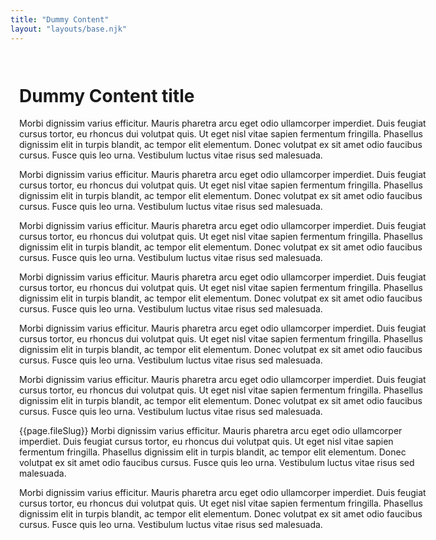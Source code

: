 ```yaml
---
title: "Dummy Content"
layout: "layouts/base.njk"
---
```


<div style="width: 76ch; margin-left: auto; margin-right: auto; padding: 1em;">

# Dummy Content title

Morbi dignissim varius efficitur. Mauris pharetra arcu eget odio ullamcorper imperdiet. Duis feugiat cursus tortor, eu rhoncus dui volutpat quis. Ut eget nisl vitae sapien fermentum fringilla. Phasellus dignissim elit in turpis blandit, ac tempor elit elementum. Donec volutpat ex sit amet odio faucibus cursus. Fusce quis leo urna. Vestibulum luctus vitae risus sed malesuada. 

Morbi dignissim varius efficitur. Mauris pharetra arcu eget odio ullamcorper imperdiet. Duis feugiat cursus tortor, eu rhoncus dui volutpat quis. Ut eget nisl vitae sapien fermentum fringilla. Phasellus dignissim elit in turpis blandit, ac tempor elit elementum. Donec volutpat ex sit amet odio faucibus cursus. Fusce quis leo urna. Vestibulum luctus vitae risus sed malesuada. 

Morbi dignissim varius efficitur. Mauris pharetra arcu eget odio ullamcorper imperdiet. Duis feugiat cursus tortor, eu rhoncus dui volutpat quis. Ut eget nisl vitae sapien fermentum fringilla. Phasellus dignissim elit in turpis blandit, ac tempor elit elementum. Donec volutpat ex sit amet odio faucibus cursus. Fusce quis leo urna. Vestibulum luctus vitae risus sed malesuada. 

Morbi dignissim varius efficitur. Mauris pharetra arcu eget odio ullamcorper imperdiet. Duis feugiat cursus tortor, eu rhoncus dui volutpat quis. Ut eget nisl vitae sapien fermentum fringilla. Phasellus dignissim elit in turpis blandit, ac tempor elit elementum. Donec volutpat ex sit amet odio faucibus cursus. Fusce quis leo urna. Vestibulum luctus vitae risus sed malesuada. 

Morbi dignissim varius efficitur. Mauris pharetra arcu eget odio ullamcorper imperdiet. Duis feugiat cursus tortor, eu rhoncus dui volutpat quis. Ut eget nisl vitae sapien fermentum fringilla. Phasellus dignissim elit in turpis blandit, ac tempor elit elementum. Donec volutpat ex sit amet odio faucibus cursus. Fusce quis leo urna. Vestibulum luctus vitae risus sed malesuada. 

Morbi dignissim varius efficitur. Mauris pharetra arcu eget odio ullamcorper imperdiet. Duis feugiat cursus tortor, eu rhoncus dui volutpat quis. Ut eget nisl vitae sapien fermentum fringilla. Phasellus dignissim elit in turpis blandit, ac tempor elit elementum. Donec volutpat ex sit amet odio faucibus cursus. Fusce quis leo urna. Vestibulum luctus vitae risus sed malesuada. 

{{page.fileSlug}}
Morbi dignissim varius efficitur. Mauris pharetra arcu eget odio ullamcorper imperdiet. Duis feugiat cursus tortor, eu rhoncus dui volutpat quis. Ut eget nisl vitae sapien fermentum fringilla. Phasellus dignissim elit in turpis blandit, ac tempor elit elementum. Donec volutpat ex sit amet odio faucibus cursus. Fusce quis leo urna. Vestibulum luctus vitae risus sed malesuada. 

Morbi dignissim varius efficitur. Mauris pharetra arcu eget odio ullamcorper imperdiet. Duis feugiat cursus tortor, eu rhoncus dui volutpat quis. Ut eget nisl vitae sapien fermentum fringilla. Phasellus dignissim elit in turpis blandit, ac tempor elit elementum. Donec volutpat ex sit amet odio faucibus cursus. Fusce quis leo urna. Vestibulum luctus vitae risus sed malesuada. 

</div>